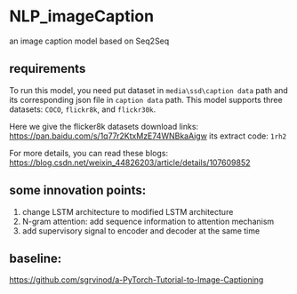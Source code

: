 # NLP_imageCaption

an image caption model based on Seq2Seq

## requirements

To run this model, you need put dataset in `media\ssd\caption data` path and its corresponding json file in `caption data` path. 
This model supports three datasets: `COCO`, `flickr8k`, and `flickr30k`. 

Here we give the flicker8k datasets download links: https://pan.baidu.com/s/1q77r2KtxMzE74WNBkaAigw  its extract code: `1rh2`

For more details, you can read these blogs:
https://blog.csdn.net/weixin_44826203/article/details/107609852

## some innovation points:

1. change LSTM architecture to modified LSTM architecture
2. N-gram attention: add sequence information to attention mechanism
3. add supervisory signal to encoder and decoder at the same time

## baseline:

https://github.com/sgrvinod/a-PyTorch-Tutorial-to-Image-Captioning
